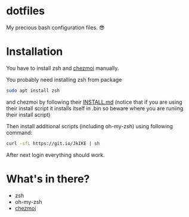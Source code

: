 dotfiles
=============
My precious bash configuration files. :sunglasses:

# Installation

You have to install zsh and [chezmoi](https://github.com/twpayne/chezmoi) manually.

You probably need installing zsh from package
```sh
sudo apt install zsh
```
and chezmoi by following their [INSTALL.md](https://github.com/twpayne/chezmoi/blob/master/docs/INSTALL.md) (notice that if you are using their install script it installs itself in .bin so beware where you are runiing their install script)

Then install additional scripts (including oh-my-zsh) using following command:

```sh
curl -sfL https://git.io/JkIKE | sh
```

After next login everything should work.

# What's in there?

* zsh
* oh-my-zsh
* [chezmoi](https://github.com/twpayne/chezmoi)
